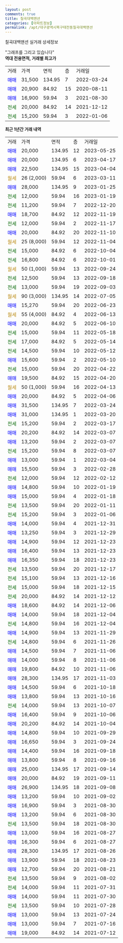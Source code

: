 ```yaml
---
layout: post
comments: true
title: 칠곡대백맨션
categories: [아파트정보]
permalink: /apt/대구광역시북구태전동칠곡대백맨션
---
```


칠곡대백맨션 실거래 상세정보

<script type="text/javascript">
  google.charts.load('current', {'packages':['line', 'corechart']});
  google.charts.setOnLoadCallback(drawChart);

  function drawChart() {
    var data = new google.visualization.DataTable();
    data.addColumn('date', '거래일');
    data.addColumn('number', "매매");
    data.addColumn('number', "전세");
    data.addColumn('number', "전매");

    data.addRows([[new Date(Date.parse("2023-05-25")), 20000, null, null], [new Date(Date.parse("2023-04-17")), 20000, null, null], [new Date(Date.parse("2023-04-04")), 22500, null, null], [new Date(Date.parse("2023-03-11")), null, null, null], [new Date(Date.parse("2023-01-25")), 28000, null, null], [new Date(Date.parse("2023-01-19")), null, 12000, null], [new Date(Date.parse("2022-12-20")), null, 11200, null], [new Date(Date.parse("2022-11-19")), 18700, null, null], [new Date(Date.parse("2022-11-17")), null, 12000, null], [new Date(Date.parse("2022-11-10")), 20000, null, null], [new Date(Date.parse("2022-11-04")), null, null, null], [new Date(Date.parse("2022-10-04")), null, 15000, null], [new Date(Date.parse("2022-10-01")), null, 16800, null], [new Date(Date.parse("2022-09-24")), null, null, null], [new Date(Date.parse("2022-09-18")), null, 12500, null], [new Date(Date.parse("2022-09-03")), null, 13000, null], [new Date(Date.parse("2022-07-05")), null, null, null], [new Date(Date.parse("2022-06-23")), 15270, null, null], [new Date(Date.parse("2022-06-13")), null, null, null], [new Date(Date.parse("2022-06-10")), 20000, null, null], [new Date(Date.parse("2022-05-18")), null, 15000, null], [new Date(Date.parse("2022-05-14")), null, 17000, null], [new Date(Date.parse("2022-05-12")), null, 14500, null], [new Date(Date.parse("2022-05-10")), 15600, null, null], [new Date(Date.parse("2022-04-22")), null, 15000, null], [new Date(Date.parse("2022-04-20")), 19500, null, null], [new Date(Date.parse("2022-04-13")), null, null, null], [new Date(Date.parse("2022-04-06")), 20000, null, null], [new Date(Date.parse("2022-03-24")), 31500, null, null], [new Date(Date.parse("2022-03-20")), 31000, null, null], [new Date(Date.parse("2022-03-17")), null, 15200, null], [new Date(Date.parse("2022-03-07")), 20200, null, null], [new Date(Date.parse("2022-03-07")), 13200, null, null], [new Date(Date.parse("2022-03-07")), null, 15200, null], [new Date(Date.parse("2022-03-04")), 13000, null, null], [new Date(Date.parse("2022-02-28")), 15500, null, null], [new Date(Date.parse("2022-02-12")), null, 12000, null], [new Date(Date.parse("2022-01-19")), 14800, null, null], [new Date(Date.parse("2022-01-18")), 15000, null, null], [new Date(Date.parse("2022-01-11")), null, 13500, null], [new Date(Date.parse("2022-01-06")), null, 15200, null], [new Date(Date.parse("2021-12-31")), 14000, null, null], [new Date(Date.parse("2021-12-29")), 13250, null, null], [new Date(Date.parse("2021-12-23")), 14900, null, null], [new Date(Date.parse("2021-12-23")), 16400, null, null], [new Date(Date.parse("2021-12-23")), 16350, null, null], [new Date(Date.parse("2021-12-17")), null, 13500, null], [new Date(Date.parse("2021-12-16")), null, 15100, null], [new Date(Date.parse("2021-12-15")), null, 15000, null], [new Date(Date.parse("2021-12-12")), null, 20000, null], [new Date(Date.parse("2021-12-06")), 18600, null, null], [new Date(Date.parse("2021-12-04")), 14000, null, null], [new Date(Date.parse("2021-12-04")), null, 14800, null], [new Date(Date.parse("2021-11-29")), 14900, null, null], [new Date(Date.parse("2021-11-26")), null, 14800, null], [new Date(Date.parse("2021-11-06")), 14500, null, null], [new Date(Date.parse("2021-11-06")), 14000, null, null], [new Date(Date.parse("2021-11-06")), 19800, null, null], [new Date(Date.parse("2021-11-03")), 28300, null, null], [new Date(Date.parse("2021-10-18")), 14500, null, null], [new Date(Date.parse("2021-10-16")), 13800, null, null], [new Date(Date.parse("2021-10-07")), null, 14000, null], [new Date(Date.parse("2021-10-06")), 16400, null, null], [new Date(Date.parse("2021-10-04")), 20200, null, null], [new Date(Date.parse("2021-09-29")), 14800, null, null], [new Date(Date.parse("2021-09-24")), 16650, null, null], [new Date(Date.parse("2021-09-18")), 14400, null, null], [new Date(Date.parse("2021-09-16")), 13800, null, null], [new Date(Date.parse("2021-09-14")), 25000, null, null], [new Date(Date.parse("2021-09-11")), 20000, null, null], [new Date(Date.parse("2021-09-08")), 26900, null, null], [new Date(Date.parse("2021-09-02")), 13200, null, null], [new Date(Date.parse("2021-08-30")), 16900, null, null], [new Date(Date.parse("2021-08-30")), 13200, null, null], [new Date(Date.parse("2021-08-30")), null, 13500, null], [new Date(Date.parse("2021-08-27")), 13000, null, null], [new Date(Date.parse("2021-08-27")), 16300, null, null], [new Date(Date.parse("2021-08-26")), 28300, null, null], [new Date(Date.parse("2021-08-23")), 13900, null, null], [new Date(Date.parse("2021-08-21")), 12700, null, null], [new Date(Date.parse("2021-08-02")), null, 13500, null], [new Date(Date.parse("2021-07-31")), null, 14000, null], [new Date(Date.parse("2021-07-30")), 14000, null, null], [new Date(Date.parse("2021-07-28")), null, 13500, null], [new Date(Date.parse("2021-07-24")), 13000, null, null], [new Date(Date.parse("2021-07-16")), 13000, null, null], [new Date(Date.parse("2021-07-12")), 19000, null, null]]);

    var options = {
      hAxis: {
        format: 'yyyy/MM/dd'
      },    
      lineWidth: 0,
      pointsVisible: true,    
      title: '최근 1년간 유형별 실거래가 분포',
      legend: { position: 'bottom' }
    };

    var formatter = new google.visualization.NumberFormat({pattern:'###,###'} );
    formatter.format(data, 1);
    formatter.format(data, 2);
    
    setTimeout(function() {
        var chart = new google.visualization.LineChart(document.getElementById('columnchart_material'));
        chart.draw(data, (options));
        document.getElementById('loading').style.display = 'none';
    }, 200);
  }
</script>


<div id="loading" style="z-index:20; display: block; margin-left: 0px">"그래프를 그리고 있습니다"</div>
<div id="columnchart_material" style="width: 95%; margin-left: 0px; display: block"></div>
<!-- contents start -->
<b>역대 전용면적, 거래별 최고가</b>
<table class="sortable">
    <tr>
      <td>거래</td>
      <td>가격</td>
      <td>면적</td>
      <td>층</td>
      <td>거래일</td>
    </tr>
        <tr>
          <td><a style="color: blue">매매</a></td>
          <td>31,500</td>
          <td>134.95</td>
          <td>7</td>
          <td>2022-03-24</td>
        </tr>            <tr>
          <td><a style="color: blue">매매</a></td>
          <td>20,900</td>
          <td>84.92</td>
          <td>15</td>
          <td>2020-08-11</td>
        </tr>            <tr>
          <td><a style="color: blue">매매</a></td>
          <td>16,900</td>
          <td>59.94</td>
          <td>3</td>
          <td>2021-08-30</td>
        </tr>        
        <tr>
              <td><a style="color: darkgreen">전세</a></td>
              <td>20,000</td>
              <td>84.92</td>
              <td>14</td>
              <td>2021-12-12</td>
            </tr>            <tr>
              <td><a style="color: darkgreen">전세</a></td>
              <td>15,200</td>
              <td>59.94</td>
              <td>3</td>
              <td>2022-01-06</td>
            </tr>        
    
</table>

<b>최근 1년간 거래 내역</b>

<table class="sortable">
    <tr>
      <td>거래</td>
      <td>가격</td>
      <td>면적</td>
      <td>층</td>
      <td>거래일</td>
    </tr>
    <tr>
      <td><a style="color: blue">매매</a></td>
      <td>20,000</td>
      <td>134.95</td>
      <td>12</td>
      <td>2023-05-25</td>
    </tr>          <tr>
      <td><a style="color: blue">매매</a></td>
      <td>20,000</td>
      <td>134.95</td>
      <td>6</td>
      <td>2023-04-17</td>
    </tr>          <tr>
      <td><a style="color: blue">매매</a></td>
      <td>22,500</td>
      <td>134.95</td>
      <td>15</td>
      <td>2023-04-04</td>
    </tr>          <tr>
      <td><a style="color: darkgoldenrod">월세</a></td>
      <td>26 (2,000)</td>
      <td>59.94</td>
      <td>6</td>
      <td>2023-03-11</td>
    </tr>          <tr>
      <td><a style="color: blue">매매</a></td>
      <td>28,000</td>
      <td>134.95</td>
      <td>9</td>
      <td>2023-01-25</td>
    </tr>          <tr>
      <td><a style="color: darkgreen">전세</a></td>
      <td>12,000</td>
      <td>59.94</td>
      <td>16</td>
      <td>2023-01-19</td>
    </tr>          <tr>
      <td><a style="color: darkgreen">전세</a></td>
      <td>11,200</td>
      <td>59.94</td>
      <td>7</td>
      <td>2022-12-20</td>
    </tr>          <tr>
      <td><a style="color: blue">매매</a></td>
      <td>18,700</td>
      <td>84.92</td>
      <td>12</td>
      <td>2022-11-19</td>
    </tr>          <tr>
      <td><a style="color: darkgreen">전세</a></td>
      <td>12,000</td>
      <td>59.94</td>
      <td>2</td>
      <td>2022-11-17</td>
    </tr>          <tr>
      <td><a style="color: blue">매매</a></td>
      <td>20,000</td>
      <td>84.92</td>
      <td>20</td>
      <td>2022-11-10</td>
    </tr>          <tr>
      <td><a style="color: darkgoldenrod">월세</a></td>
      <td>25 (8,000)</td>
      <td>59.94</td>
      <td>12</td>
      <td>2022-11-04</td>
    </tr>          <tr>
      <td><a style="color: darkgreen">전세</a></td>
      <td>15,000</td>
      <td>84.92</td>
      <td>6</td>
      <td>2022-10-04</td>
    </tr>          <tr>
      <td><a style="color: darkgreen">전세</a></td>
      <td>16,800</td>
      <td>84.92</td>
      <td>6</td>
      <td>2022-10-01</td>
    </tr>          <tr>
      <td><a style="color: darkgoldenrod">월세</a></td>
      <td>50 (1,000)</td>
      <td>59.94</td>
      <td>13</td>
      <td>2022-09-24</td>
    </tr>          <tr>
      <td><a style="color: darkgreen">전세</a></td>
      <td>12,500</td>
      <td>59.94</td>
      <td>13</td>
      <td>2022-09-18</td>
    </tr>          <tr>
      <td><a style="color: darkgreen">전세</a></td>
      <td>13,000</td>
      <td>59.94</td>
      <td>19</td>
      <td>2022-09-03</td>
    </tr>          <tr>
      <td><a style="color: darkgoldenrod">월세</a></td>
      <td>90 (3,000)</td>
      <td>134.95</td>
      <td>14</td>
      <td>2022-07-05</td>
    </tr>          <tr>
      <td><a style="color: blue">매매</a></td>
      <td>15,270</td>
      <td>59.94</td>
      <td>20</td>
      <td>2022-06-23</td>
    </tr>          <tr>
      <td><a style="color: darkgoldenrod">월세</a></td>
      <td>55 (4,000)</td>
      <td>84.92</td>
      <td>4</td>
      <td>2022-06-13</td>
    </tr>          <tr>
      <td><a style="color: blue">매매</a></td>
      <td>20,000</td>
      <td>84.92</td>
      <td>5</td>
      <td>2022-06-10</td>
    </tr>          <tr>
      <td><a style="color: darkgreen">전세</a></td>
      <td>15,000</td>
      <td>59.94</td>
      <td>11</td>
      <td>2022-05-18</td>
    </tr>          <tr>
      <td><a style="color: darkgreen">전세</a></td>
      <td>17,000</td>
      <td>84.92</td>
      <td>5</td>
      <td>2022-05-14</td>
    </tr>          <tr>
      <td><a style="color: darkgreen">전세</a></td>
      <td>14,500</td>
      <td>59.94</td>
      <td>10</td>
      <td>2022-05-12</td>
    </tr>          <tr>
      <td><a style="color: blue">매매</a></td>
      <td>15,600</td>
      <td>59.94</td>
      <td>2</td>
      <td>2022-05-10</td>
    </tr>          <tr>
      <td><a style="color: darkgreen">전세</a></td>
      <td>15,000</td>
      <td>59.94</td>
      <td>20</td>
      <td>2022-04-22</td>
    </tr>          <tr>
      <td><a style="color: blue">매매</a></td>
      <td>19,500</td>
      <td>84.92</td>
      <td>15</td>
      <td>2022-04-20</td>
    </tr>          <tr>
      <td><a style="color: darkgoldenrod">월세</a></td>
      <td>50 (1,000)</td>
      <td>59.94</td>
      <td>16</td>
      <td>2022-04-13</td>
    </tr>          <tr>
      <td><a style="color: blue">매매</a></td>
      <td>20,000</td>
      <td>84.92</td>
      <td>5</td>
      <td>2022-04-06</td>
    </tr>          <tr>
      <td><a style="color: blue">매매</a></td>
      <td>31,500</td>
      <td>134.95</td>
      <td>7</td>
      <td>2022-03-24</td>
    </tr>          <tr>
      <td><a style="color: blue">매매</a></td>
      <td>31,000</td>
      <td>134.95</td>
      <td>1</td>
      <td>2022-03-20</td>
    </tr>          <tr>
      <td><a style="color: darkgreen">전세</a></td>
      <td>15,200</td>
      <td>59.94</td>
      <td>2</td>
      <td>2022-03-17</td>
    </tr>          <tr>
      <td><a style="color: blue">매매</a></td>
      <td>20,200</td>
      <td>84.92</td>
      <td>14</td>
      <td>2022-03-07</td>
    </tr>          <tr>
      <td><a style="color: blue">매매</a></td>
      <td>13,200</td>
      <td>59.94</td>
      <td>2</td>
      <td>2022-03-07</td>
    </tr>          <tr>
      <td><a style="color: darkgreen">전세</a></td>
      <td>15,200</td>
      <td>59.94</td>
      <td>8</td>
      <td>2022-03-07</td>
    </tr>          <tr>
      <td><a style="color: blue">매매</a></td>
      <td>13,000</td>
      <td>59.94</td>
      <td>1</td>
      <td>2022-03-04</td>
    </tr>          <tr>
      <td><a style="color: blue">매매</a></td>
      <td>15,500</td>
      <td>59.94</td>
      <td>3</td>
      <td>2022-02-28</td>
    </tr>          <tr>
      <td><a style="color: darkgreen">전세</a></td>
      <td>12,000</td>
      <td>59.94</td>
      <td>12</td>
      <td>2022-02-12</td>
    </tr>          <tr>
      <td><a style="color: blue">매매</a></td>
      <td>14,800</td>
      <td>59.94</td>
      <td>10</td>
      <td>2022-01-19</td>
    </tr>          <tr>
      <td><a style="color: blue">매매</a></td>
      <td>15,000</td>
      <td>59.94</td>
      <td>4</td>
      <td>2022-01-18</td>
    </tr>          <tr>
      <td><a style="color: darkgreen">전세</a></td>
      <td>13,500</td>
      <td>59.94</td>
      <td>20</td>
      <td>2022-01-11</td>
    </tr>          <tr>
      <td><a style="color: darkgreen">전세</a></td>
      <td>15,200</td>
      <td>59.94</td>
      <td>3</td>
      <td>2022-01-06</td>
    </tr>          <tr>
      <td><a style="color: blue">매매</a></td>
      <td>14,000</td>
      <td>59.94</td>
      <td>4</td>
      <td>2021-12-31</td>
    </tr>          <tr>
      <td><a style="color: blue">매매</a></td>
      <td>13,250</td>
      <td>59.94</td>
      <td>3</td>
      <td>2021-12-29</td>
    </tr>          <tr>
      <td><a style="color: blue">매매</a></td>
      <td>14,900</td>
      <td>59.94</td>
      <td>12</td>
      <td>2021-12-23</td>
    </tr>          <tr>
      <td><a style="color: blue">매매</a></td>
      <td>16,400</td>
      <td>59.94</td>
      <td>13</td>
      <td>2021-12-23</td>
    </tr>          <tr>
      <td><a style="color: blue">매매</a></td>
      <td>16,350</td>
      <td>59.94</td>
      <td>18</td>
      <td>2021-12-23</td>
    </tr>          <tr>
      <td><a style="color: darkgreen">전세</a></td>
      <td>13,500</td>
      <td>59.94</td>
      <td>20</td>
      <td>2021-12-17</td>
    </tr>          <tr>
      <td><a style="color: darkgreen">전세</a></td>
      <td>15,100</td>
      <td>59.94</td>
      <td>13</td>
      <td>2021-12-16</td>
    </tr>          <tr>
      <td><a style="color: darkgreen">전세</a></td>
      <td>15,000</td>
      <td>59.94</td>
      <td>18</td>
      <td>2021-12-15</td>
    </tr>          <tr>
      <td><a style="color: darkgreen">전세</a></td>
      <td>20,000</td>
      <td>84.92</td>
      <td>14</td>
      <td>2021-12-12</td>
    </tr>          <tr>
      <td><a style="color: blue">매매</a></td>
      <td>18,600</td>
      <td>84.92</td>
      <td>14</td>
      <td>2021-12-06</td>
    </tr>          <tr>
      <td><a style="color: blue">매매</a></td>
      <td>14,000</td>
      <td>59.94</td>
      <td>18</td>
      <td>2021-12-04</td>
    </tr>          <tr>
      <td><a style="color: darkgreen">전세</a></td>
      <td>14,800</td>
      <td>59.94</td>
      <td>16</td>
      <td>2021-12-04</td>
    </tr>          <tr>
      <td><a style="color: blue">매매</a></td>
      <td>14,900</td>
      <td>59.94</td>
      <td>13</td>
      <td>2021-11-29</td>
    </tr>          <tr>
      <td><a style="color: darkgreen">전세</a></td>
      <td>14,800</td>
      <td>59.94</td>
      <td>6</td>
      <td>2021-11-26</td>
    </tr>          <tr>
      <td><a style="color: blue">매매</a></td>
      <td>14,500</td>
      <td>59.94</td>
      <td>7</td>
      <td>2021-11-06</td>
    </tr>          <tr>
      <td><a style="color: blue">매매</a></td>
      <td>14,000</td>
      <td>59.94</td>
      <td>8</td>
      <td>2021-11-06</td>
    </tr>          <tr>
      <td><a style="color: blue">매매</a></td>
      <td>19,800</td>
      <td>84.92</td>
      <td>10</td>
      <td>2021-11-06</td>
    </tr>          <tr>
      <td><a style="color: blue">매매</a></td>
      <td>28,300</td>
      <td>134.95</td>
      <td>17</td>
      <td>2021-11-03</td>
    </tr>          <tr>
      <td><a style="color: blue">매매</a></td>
      <td>14,500</td>
      <td>59.94</td>
      <td>6</td>
      <td>2021-10-18</td>
    </tr>          <tr>
      <td><a style="color: blue">매매</a></td>
      <td>13,800</td>
      <td>59.94</td>
      <td>13</td>
      <td>2021-10-16</td>
    </tr>          <tr>
      <td><a style="color: darkgreen">전세</a></td>
      <td>14,000</td>
      <td>59.94</td>
      <td>13</td>
      <td>2021-10-07</td>
    </tr>          <tr>
      <td><a style="color: blue">매매</a></td>
      <td>16,400</td>
      <td>59.94</td>
      <td>9</td>
      <td>2021-10-06</td>
    </tr>          <tr>
      <td><a style="color: blue">매매</a></td>
      <td>20,200</td>
      <td>84.92</td>
      <td>14</td>
      <td>2021-10-04</td>
    </tr>          <tr>
      <td><a style="color: blue">매매</a></td>
      <td>14,800</td>
      <td>59.94</td>
      <td>10</td>
      <td>2021-09-29</td>
    </tr>          <tr>
      <td><a style="color: blue">매매</a></td>
      <td>16,650</td>
      <td>59.94</td>
      <td>3</td>
      <td>2021-09-24</td>
    </tr>          <tr>
      <td><a style="color: blue">매매</a></td>
      <td>14,400</td>
      <td>59.94</td>
      <td>16</td>
      <td>2021-09-18</td>
    </tr>          <tr>
      <td><a style="color: blue">매매</a></td>
      <td>13,800</td>
      <td>59.94</td>
      <td>8</td>
      <td>2021-09-16</td>
    </tr>          <tr>
      <td><a style="color: blue">매매</a></td>
      <td>25,000</td>
      <td>134.95</td>
      <td>17</td>
      <td>2021-09-14</td>
    </tr>          <tr>
      <td><a style="color: blue">매매</a></td>
      <td>20,000</td>
      <td>84.92</td>
      <td>19</td>
      <td>2021-09-11</td>
    </tr>          <tr>
      <td><a style="color: blue">매매</a></td>
      <td>26,900</td>
      <td>134.95</td>
      <td>18</td>
      <td>2021-09-08</td>
    </tr>          <tr>
      <td><a style="color: blue">매매</a></td>
      <td>13,200</td>
      <td>59.94</td>
      <td>10</td>
      <td>2021-09-02</td>
    </tr>          <tr>
      <td><a style="color: blue">매매</a></td>
      <td>16,900</td>
      <td>59.94</td>
      <td>3</td>
      <td>2021-08-30</td>
    </tr>          <tr>
      <td><a style="color: blue">매매</a></td>
      <td>13,200</td>
      <td>59.94</td>
      <td>6</td>
      <td>2021-08-30</td>
    </tr>          <tr>
      <td><a style="color: darkgreen">전세</a></td>
      <td>13,500</td>
      <td>59.94</td>
      <td>18</td>
      <td>2021-08-30</td>
    </tr>          <tr>
      <td><a style="color: blue">매매</a></td>
      <td>13,000</td>
      <td>59.94</td>
      <td>16</td>
      <td>2021-08-27</td>
    </tr>          <tr>
      <td><a style="color: blue">매매</a></td>
      <td>16,300</td>
      <td>59.94</td>
      <td>6</td>
      <td>2021-08-27</td>
    </tr>          <tr>
      <td><a style="color: blue">매매</a></td>
      <td>28,300</td>
      <td>134.95</td>
      <td>17</td>
      <td>2021-08-26</td>
    </tr>          <tr>
      <td><a style="color: blue">매매</a></td>
      <td>13,900</td>
      <td>59.94</td>
      <td>18</td>
      <td>2021-08-23</td>
    </tr>          <tr>
      <td><a style="color: blue">매매</a></td>
      <td>12,700</td>
      <td>59.94</td>
      <td>20</td>
      <td>2021-08-21</td>
    </tr>          <tr>
      <td><a style="color: darkgreen">전세</a></td>
      <td>13,500</td>
      <td>59.94</td>
      <td>9</td>
      <td>2021-08-02</td>
    </tr>          <tr>
      <td><a style="color: darkgreen">전세</a></td>
      <td>14,000</td>
      <td>59.94</td>
      <td>11</td>
      <td>2021-07-31</td>
    </tr>          <tr>
      <td><a style="color: blue">매매</a></td>
      <td>14,000</td>
      <td>59.94</td>
      <td>11</td>
      <td>2021-07-30</td>
    </tr>          <tr>
      <td><a style="color: darkgreen">전세</a></td>
      <td>13,500</td>
      <td>59.94</td>
      <td>10</td>
      <td>2021-07-28</td>
    </tr>          <tr>
      <td><a style="color: blue">매매</a></td>
      <td>13,000</td>
      <td>59.94</td>
      <td>13</td>
      <td>2021-07-24</td>
    </tr>          <tr>
      <td><a style="color: blue">매매</a></td>
      <td>13,000</td>
      <td>59.94</td>
      <td>7</td>
      <td>2021-07-16</td>
    </tr>          <tr>
      <td><a style="color: blue">매매</a></td>
      <td>19,000</td>
      <td>84.92</td>
      <td>14</td>
      <td>2021-07-12</td>
    </tr>      </table>
<!-- contents end -->    

